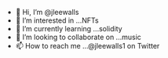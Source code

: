 - 👋 Hi, I’m @jleewalls
- 👀 I’m interested in ...NFTs
- 🌱 I’m currently learning ...solidity
- 💞️ I’m looking to collaborate on ...music
- 📫 How to reach me ...@jleewalls1 on Twitter

<!---
jleewalls/jleewalls is a ✨ special ✨ repository because its `README.md` (this file) appears on your GitHub profile.
You can click the Preview link to take a look at your changes.
--->
